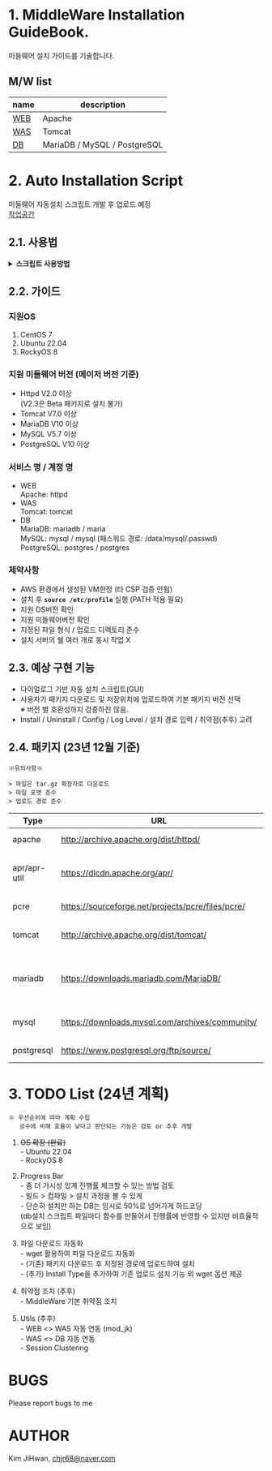 # 1. MiddleWare Installation GuideBook.
미들웨어 설치 가이드를 기술합니다.

## M/W list
|name |description |
|---|---|
|[WEB](https://github.com/chjr68/MiddleWare/tree/main/1.WEB) |Apache |
|[WAS](https://github.com/chjr68/MiddleWare/tree/master/2.WAS) |Tomcat |
|[DB](https://github.com/chjr68/MiddleWare/tree/master/3.DB) |MariaDB / MySQL / PostgreSQL |

# 2. Auto Installation Script
미들웨어 자동설치 스크립트 개발 후 업로드 예정 <br>
[작업공간](https://github.com/chjr68/MiddleWare/tree/main/Auto_Installation_MW)

## <strong>2.1. 사용법</strong> 
<details>
<summary><strong>스크립트 사용방법</strong></summary>

1. <strong>Auto_Installation_MW_V1.X.tar.gz 파일 서버에 업로드</strong> <br>
    WinSCP / FileZilla 등 프로그램 사용
2. <strong>파일 압축 해제</strong> <br>
    <img src="https://github.com/chjr68/MiddleWare/tree/main/ETC/images/2.file_list"> <br>
    \# tar xvf Auto_Installation_MW_V1.X.tar.gz
3. <strong>InstallMW 스크립트 실행</strong> <br>
    \# ./InstallMW
4. <strong>(최초 1회) 필수 라이브러리/자주 사용되는 명령어 설치</strong> <br>
    <img src="https://github.com/chjr68/MiddleWare/tree/main/ETC/images/4.first_execute"> <br>
    자주 사용되는 명령어 설치 (tcpdump, sshpass, net-tools, wget) <br>
    미들웨어 필수 라이브러리 설치 (gcc, make, expat, java, python 등)

5. <strong>메뉴 선택</strong> <br>
    <img src="https://github.com/chjr68/MiddleWare/tree/main/ETC/images/5.menu_list"> <br>
    1) Install Middleware: 미들웨어 설치 <br>
    2) Show Version: 설치된 미들웨어 버전 정보 확인 <br>
    3) Utils (추후): mod.jk 연동 등 <br>
    4) Security Setting (추후): 미들웨어 취약점 조치 <br>
    5) Uninstall: 설치된 미들웨어 삭제 <br>

6. <strong>설치 타입 선택</strong> <br>
    <img src="https://github.com/chjr68/MiddleWare/tree/main/ETC/images/6.install_type"> <br>
    1) Package: 지정된 경로에 업로드된 패키지를 사용해 설치(폐쇄망)
        <details>
        <summary><strong>※ Package 업로드 시, 지원형식에 유의</strong></summary>
        <img src="https://github.com/chjr68/MiddleWare/tree/main/ETC/images/6.file_format">
        </details>
    2) Wget: 사용자에게 버전입력을 받아 wget으로 파일 다운로드 후 자동 설치(온라인)
7. <strong>설치</strong> <br>
    <img src="https://github.com/chjr68/MiddleWare/tree/main/ETC/images/7.menu_install_procedure"> <br>
8. <strong>확인</strong> <br>
    <img src="https://github.com/chjr68/MiddleWare/tree/main/ETC/images/8.install_check">
</details>

## <strong>2.2. 가이드</strong> 
### 지원OS
1. CentOS 7 <br>
2. Ubuntu 22.04 <br>
3. RockyOS 8

### 지원 미들웨어 버전 (메이저 버전 기준) <br>
- Httpd V2.0 이상 <br>
(V2.3은 Beta 패키지로 설치 불가)
- Tomcat V7.0 이상
- MariaDB V10 이상
- MySQL V5.7 이상
- PostgreSQL V10 이상

### 서비스 명 / 계정 명
- WEB <br>
Apache: httpd
- WAS <br>
Tomcat: tomcat
- DB <br>
MariaDB: mariadb / maria <br>
MySQL: mysql / mysql (패스워드 경로: /data/mysql/.passwd) <br>
PostgreSQL: postgres / postgres

### 제약사항
- AWS 환경에서 생성된 VM한정 (타 CSP 검증 안됨)
- 설치 후 <strong>`source /etc/profile`</strong> 실행 (PATH 적용 필요)
- 지원 OS버전 확인
- 지원 미들웨어버전 확인
- 지정된 파일 형식 / 업로드 디렉토리 준수
- 설치 서버의 쉘 여러 개로 동시 작업 X

## <strong>2.3. 예상 구현 기능</strong>
- 다이얼로그 기반 자동 설치 스크립트(GUI)
- 사용자가 패키지 다운로드 및 저장위치에 업로드하여 기본 패키지 버전 선택 <br>
※ 버전 별 호환성까지 검증하진 않음.
- Install / Uninstall / Config / Log Level / 설치 경로 입력 / 취약점(추후) 고려
## <strong>2.4. 패키지  (23년 12월 기준)</strong>
    ※유의사항※

    > 파일은 tar.gz 확장자로 다운로드
    > 파일 포맷 준수
    > 업로드 경로 준수

|Type |URL |Format |Path |
|---|---|---|---|
|apache |http://archive.apache.org/dist/httpd/ |httpd-2.4.46.tar.gz |package\1.WEB |
|apr/apr-util |https://dlcdn.apache.org/apr/ |apr-1.7.4.tar.gz <br>apr-util-1.6.3.tar.gz |package\module |
|pcre |https://sourceforge.net/projects/pcre/files/pcre/ |pcre-8.45.tar.gz |package\module |
|tomcat |http://archive.apache.org/dist/tomcat/ |apache-tomcat-8.5.92.tar.gz |package\2.WAS |
|mariadb |https://downloads.mariadb.com/MariaDB/ |mariadb-2.13.4-linux-systemd-x86_64.tar.gz |package\3.DB\MariaDB |
|mysql |https://downloads.mysql.com/archives/community/ |mysql-1.2.3-el7-x86_64.tar.gz |package\3.DB\MySQL |
|postgresql |https://www.postgresql.org/ftp/source/ |postgresql-12.5.tar.gz |package\3.DB\PostgreSQL |

# <strong>3. TODO List (24년 계획)</strong>
    ※ 우선순위에 따라 계획 수립
       공수에 비해 효율이 낮다고 판단되는 기능은 검토 or 추후 개발
1. <del>OS 확장 (완료)</del> <br>
\- Ubuntu 22.04<br>
\- RockyOS 8

2. Progress Bar <br>
\- 좀 더 가시성 있게 진행률 체크할 수 있는 방법 검토 <br>
\- 빌드 > 컴파일 > 설치 과정을 볼 수 있게 <br>
\- 단순히 설치만 하는 DB는 임시로 50%로 넘어가게 하드코딩 <br>
(db설치 스크립트 파일마다 함수를 만들어서 진행률에 반영할 수 있지만 비효율적으로 보임)

3. 파일 다운로드 자동화 <br>
\- wget 활용하여 파일 다운로드 자동화 <br>
\- (기존) 패키지 다운로드 후 지정된 경로에 업로드하여 설치 <br>
\- (추가) Install Type을 추가하여 기존 업로드 설치 기능 외 wget 옵션 제공 <br>

4. 취약점 조치 (추후) <br>
\- MiddleWare 기본 취약점 조치

5. Utils (추후) <br>
\- WEB <> WAS 자동 연동 (mod_jk) <br>
\- WAS <> DB 자동 연동 <br>
\- Session Clustering

# BUGS
Please report bugs to me

# AUTHOR

Kim JiHwan, <chjr68@naver.com>

